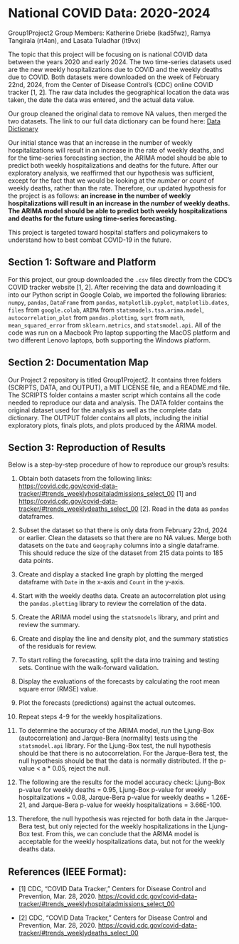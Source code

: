 # National COVID Data: 2020-2024

Group1Project2 Group Members: Katherine Driebe (kad5fwz), Ramya Tangirala (rt4an), and Lasata Tuladhar (lt9vx)

The topic that this project will be focusing on is national COVID data between the years 2020 and early 2024. The two time-series datasets used are the new weekly hospitalizations due to COVID and the weekly deaths due to COVID. Both datasets were downloaded on the week of February 22nd, 2024, from the Center of Disease Control’s (CDC) online COVID tracker [1, 2]. The raw data includes the geographical location the data was taken, the date the data was entered, and the actual data value. 

Our group cleaned the original data to remove NA values, then merged the two datasets. The link to our full data dictionary can be found here: 
[Data Dictionary](/DATA/Data_Dictionary.md)

Our initial stance was that an increase in the number of weekly hospitalizations will result in an increase in the rate of weekly deaths, and for the time-series forecasting section, the ARIMA model should be able to predict both weekly hospitalizations and deaths for the future. After our exploratory analysis, we reaffirmed that our hypothesis was sufficient, except for the fact that we would be looking at the _number_ or _count_ of weekly deaths, rather than the rate. Therefore, our updated hypothesis for the project is as follows: **an increase in the number of weekly hospitalizations will result in an increase in the _number_ of weekly deaths. The ARIMA model should be able to predict both weekly hospitalizations and deaths for the future using time-series forecasting.** 

This project is targeted toward hospital staffers and policymakers to understand how to best combat COVID-19 in the future. 

## Section 1: Software and Platform
For this project, our group downloaded the `.csv` files directly from the CDC’s COVID tracker website [1, 2]. After receiving the data and downloading it into our Python script in Google Colab, we imported the following libraries: `numpy`, `pandas`, `DataFrame` from `pandas`, `matplotlib.pyplot`, `matplotlib.dates`, `files` from `google.colab`, `ARIMA` from `statsmodels.tsa.arima.model`, `autocorrelation_plot` from `pandas.plotting`, `sqrt` from `math`, `mean_squared_error` from `sklearn.metrics`, and `statsmodel.api`. All of the code was run on a Macbook Pro laptop supporting the MacOS platform and two different Lenovo laptops, both supporting the Windows platform.

## Section 2: Documentation Map
Our Project 2 repository is titled Group1Project2. It contains three folders (SCRIPTS, DATA, and OUTPUT), a MIT LICENSE file, and a README.md file. The SCRIPTS folder contains a master script which contains all the code needed to reproduce our data and analysis. The DATA folder contains the original dataset used for the analysis as well as the complete data dictionary. The OUTPUT folder contains all plots, including the initial exploratory plots, finals plots, and plots produced by the ARIMA model.

## Section 3: Reproduction of Results
Below is a step-by-step procedure of how to reproduce our group’s results:

1. Obtain both datasets from the following links:  https://covid.cdc.gov/covid-data-tracker/#trends_weeklyhospitaladmissions_select_00 [1] and https://covid.cdc.gov/covid-data-tracker/#trends_weeklydeaths_select_00 [2]. Read in the data as `pandas` dataframes.

2. Subset the dataset so that there is only data from February 22nd, 2024 or earlier. Clean the datasets so that there are no NA values. Merge both datasets on the `Date` and `Geography` columns into a single dataframe. This should reduce the size of the dataset from 215 data points to 185 data points.

3. Create and display a stacked line graph by plotting the merged dataframe with `Date` in the x-axis and `Count` in the y-axis.

4. Start with the weekly deaths data. Create an autocorrelation plot using the `pandas.plotting` library to review the correlation of the data.

5. Create the ARIMA model using the `statsmodels` library, and print and review the summary.

6. Create and display the line and density plot, and the summary statistics of the residuals for review.

7. To start rolling the forecasting, split the data into training and testing sets. Continue with the walk-forward validation.

8. Display the evaluations of the forecasts by calculating the root mean square error (RMSE) value.

9. Plot the forecasts (predictions) against the actual outcomes.

10. Repeat steps 4-9 for the weekly hospitalizations.

11. To determine the accuracy of the ARIMA model, run the Ljung-Box (autocorrelation) and Jarque-Bera (normality) tests using the `statsmodel.api` library. For the Ljung-Box test, the null hypothesis should be that there is no autocorrelation. For the Jarque-Bera test, the null hypothesis should be that the data is normally distributed. If the p-value < a * 0.05, reject the null.

12. The following are the results for the model accuracy check: Ljung-Box p-value for weekly deaths = 0.95, Ljung-Box p-value for weekly hospitalizations = 0.08, Jarque-Bera p-value for weekly deaths = 1.26E-21, and Jarque-Bera p-value for weekly hospitalizations = 3.66E-100. 

13. Therefore, the null hypothesis was rejected for both data in the Jarque-Bera test, but only rejected for the weekly hospitalizations in the Ljung-Box test. From this, we can conclude that the ARIMA model is acceptable for the weekly hospitalizations data, but not for the weekly deaths data.

## References (IEEE Format):
- [1] CDC, “COVID Data Tracker,” Centers for Disease Control and Prevention, Mar. 28, 2020. https://covid.cdc.gov/covid-data-tracker/#trends_weeklyhospitaladmissions_select_00 

- [2] CDC, “COVID Data Tracker,” Centers for Disease Control and Prevention, Mar. 28, 2020. https://covid.cdc.gov/covid-data-tracker/#trends_weeklydeaths_select_00 
